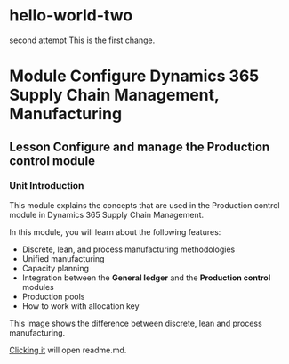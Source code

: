 # hello-world-two
second attempt
This is the first change.
# **Module** Configure Dynamics 365 Supply Chain Management, Manufacturing

## **Lesson** Configure and manage the Production control module

### **Unit** Introduction

This module explains the concepts that are used in the Production control module in Dynamics 365 Supply Chain Management.

In this module, you will learn about the following features:
-   Discrete, lean, and process manufacturing methodologies
-   Unified manufacturing
-   Capacity planning
-   Integration between the **General ledger** and the **Production control** modules
-   Production pools
-   How to work with allocation key

This image shows the difference between discrete, lean and process manufacturing.

[Clicking it](main\readme.md) will open readme.md.
